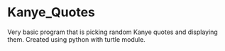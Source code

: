 # Kanye_Quotes
Very basic program that is picking random Kanye quotes and displaying them.
Created using python with turtle module.

